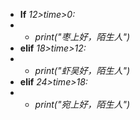 - **If** *12>time>0:*
- - *print("枣上好，陌生人")*
- **elif** *18>time>12:*
- - *print("虾吴好，陌生人")*
- **elif** *24>time>18:*
- - *print("宛上好，陌生人")*
